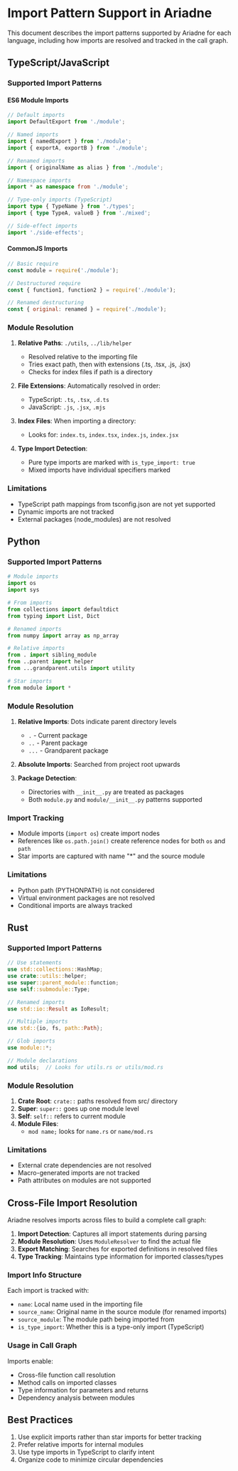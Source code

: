 # Import Pattern Support in Ariadne

This document describes the import patterns supported by Ariadne for each language, including how imports are resolved and tracked in the call graph.

## TypeScript/JavaScript

### Supported Import Patterns

#### ES6 Module Imports
```typescript
// Default imports
import DefaultExport from './module';

// Named imports
import { namedExport } from './module';
import { exportA, exportB } from './module';

// Renamed imports
import { originalName as alias } from './module';

// Namespace imports
import * as namespace from './module';

// Type-only imports (TypeScript)
import type { TypeName } from './types';
import { type TypeA, valueB } from './mixed';

// Side-effect imports
import './side-effects';
```

#### CommonJS Imports
```javascript
// Basic require
const module = require('./module');

// Destructured require
const { function1, function2 } = require('./module');

// Renamed destructuring
const { original: renamed } = require('./module');
```

### Module Resolution

1. **Relative Paths**: `./utils`, `../lib/helper`
   - Resolved relative to the importing file
   - Tries exact path, then with extensions (.ts, .tsx, .js, .jsx)
   - Checks for index files if path is a directory

2. **File Extensions**: Automatically resolved in order:
   - TypeScript: `.ts`, `.tsx`, `.d.ts`
   - JavaScript: `.js`, `.jsx`, `.mjs`

3. **Index Files**: When importing a directory:
   - Looks for: `index.ts`, `index.tsx`, `index.js`, `index.jsx`

4. **Type Import Detection**: 
   - Pure type imports are marked with `is_type_import: true`
   - Mixed imports have individual specifiers marked

### Limitations

- TypeScript path mappings from tsconfig.json are not yet supported
- Dynamic imports are not tracked
- External packages (node_modules) are not resolved

## Python

### Supported Import Patterns

```python
# Module imports
import os
import sys

# From imports
from collections import defaultdict
from typing import List, Dict

# Renamed imports
from numpy import array as np_array

# Relative imports
from . import sibling_module
from ..parent import helper
from ...grandparent.utils import utility

# Star imports
from module import *
```

### Module Resolution

1. **Relative Imports**: Dots indicate parent directory levels
   - `.` - Current package
   - `..` - Parent package
   - `...` - Grandparent package

2. **Absolute Imports**: Searched from project root upwards

3. **Package Detection**: 
   - Directories with `__init__.py` are treated as packages
   - Both `module.py` and `module/__init__.py` patterns supported

### Import Tracking

- Module imports (`import os`) create import nodes
- References like `os.path.join()` create reference nodes for both `os` and `path`
- Star imports are captured with name "*" and the source module

### Limitations

- Python path (PYTHONPATH) is not considered
- Virtual environment packages are not resolved
- Conditional imports are always tracked

## Rust

### Supported Import Patterns

```rust
// Use statements
use std::collections::HashMap;
use crate::utils::helper;
use super::parent_module::function;
use self::submodule::Type;

// Renamed imports
use std::io::Result as IoResult;

// Multiple imports
use std::{io, fs, path::Path};

// Glob imports
use module::*;

// Module declarations
mod utils;  // Looks for utils.rs or utils/mod.rs
```

### Module Resolution

1. **Crate Root**: `crate::` paths resolved from src/ directory
2. **Super**: `super::` goes up one module level
3. **Self**: `self::` refers to current module
4. **Module Files**:
   - `mod name;` looks for `name.rs` or `name/mod.rs`

### Limitations

- External crate dependencies are not resolved
- Macro-generated imports are not tracked
- Path attributes on modules are not supported

## Cross-File Import Resolution

Ariadne resolves imports across files to build a complete call graph:

1. **Import Detection**: Captures all import statements during parsing
2. **Module Resolution**: Uses `ModuleResolver` to find the actual file
3. **Export Matching**: Searches for exported definitions in resolved files
4. **Type Tracking**: Maintains type information for imported classes/types

### Import Info Structure

Each import is tracked with:
- `name`: Local name used in the importing file
- `source_name`: Original name in the source module (for renamed imports)
- `source_module`: The module path being imported from
- `is_type_import`: Whether this is a type-only import (TypeScript)

### Usage in Call Graph

Imports enable:
- Cross-file function call resolution
- Method calls on imported classes
- Type information for parameters and returns
- Dependency analysis between modules

## Best Practices

1. Use explicit imports rather than star imports for better tracking
2. Prefer relative imports for internal modules
3. Use type imports in TypeScript to clarify intent
4. Organize code to minimize circular dependencies